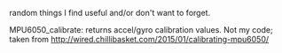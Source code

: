 random things I find useful and/or don't want to forget.



MPU6050_calibrate: returns accel/gyro calibration values. Not my code; taken from http://wired.chillibasket.com/2015/01/calibrating-mpu6050/
